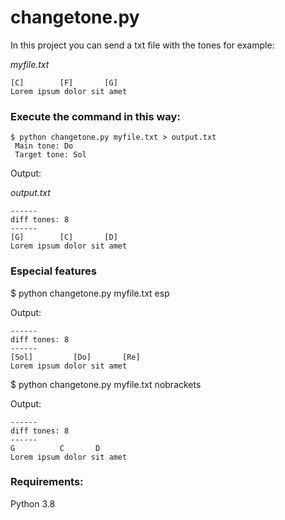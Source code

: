 # changetone.py

In this project you can send a txt file with the tones for example:

_myfile.txt_
```
[C]        [F]       [G]
Lorem ipsum dolor sit amet
``` 

### Execute the command in this way:
```
$ python changetone.py myfile.txt > output.txt
 Main tone: Do
 Target tone: Sol 
```

Output:

_output.txt_
```
------
diff tones: 8
------ 
[G]        [C]       [D]
Lorem ipsum dolor sit amet
``` 


### Especial features
$ python changetone.py myfile.txt esp

Output:
```
------
diff tones: 8
------ 
[Sol]         [Do]       [Re]
Lorem ipsum dolor sit amet
``` 

$ python changetone.py myfile.txt nobrackets

Output:
```
------
diff tones: 8
------ 
G          C       D
Lorem ipsum dolor sit amet
``` 


### Requirements:
Python 3.8 